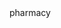 
<!Doctype>
<html>
<head>
      <tittle>pharmacy</tittle>
      <link rel="stylesheet "type=" text/CSS"href="style.CSS">
      <link rel="preconnect "href=https://fonts.gstatic.com">
      <link href=" https://fonts.googleapis.com/css2?family=viaoda+libre&display=swap"rel="stylesheet">
</head>
    <style>
        body{
          background-image:linear gradient(rgb(255,255,255),#50EE6F),url("images/images(8).jpeg);
          background-size:cover;
          }
        header{
          background color:#0F112D
          border-style:dotted groove;
          margin-top:2px;
          border-bottom-left-radius:20px;
          border-bottom-right-radius:25px;
          }
        header h1{
          Font-size:225%
          color:green;
          text-transform:uppercase;
          }
        h5{
          margin-left:15%;
          padding-top:5px;
          color:cornsilk;
          }
        ul{
          list-style--type:none;
          margin:0;
          padding:0;
          overflow:hidden;
          }
        li{
          float:right;
          }
        li a{
          font-family:Sans-serif,Aerial,Helvetica;
          display: block;
          color:#FF7065;
          text-align:center;
          padding: 25px, 30px;
          text-decoration:none;
          }
        li:hover{
           background-color:rgb(97,40,37,0.945);
          }

        
         
